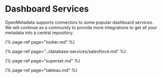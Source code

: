 # Dashboard Services

OpenMetadata supports connectors to some popular dashboard services. We will continue as a community to provide more integrations to get all your metadata into a central repository.

{% page-ref page="looker.md" %}

{% page-ref page="../database-services/salesforce.md" %}

{% page-ref page="superset.md" %}

{% page-ref page="tableau.md" %}

